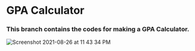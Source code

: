 # GPA Calculator
### This branch contains the codes for making a GPA Calculator.
![Screenshot 2021-08-26 at 11 43 34 PM](https://user-images.githubusercontent.com/82862036/131014897-97ecdc7c-f7b7-4a27-9eaa-74f1f4566107.png)
